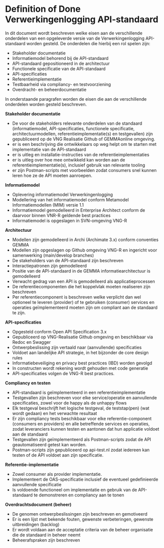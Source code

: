 # **Definition of Done Verwerkingenlogging API-standaard**
In dit document wordt beschreven welke eisen aan de verschillende onderdelen van een opgeleverde versie van de Verwerkingenlogging API-standaard worden gesteld. De onderdelen die hierbij een rol spelen zijn: 

- Stakeholder documentatie 
- Informatiemodel behorend bij de API-standaard 
- API-standaard gepositioneerd in de architectuur  
- Functionele specificatie van de API-standaard 
- API-specificaties  
- Referentieimplementatie 
- Testbaarheid via compliancy- en testvoorziening 
- Overdracht- en beheerdocumentatie 
 
In onderstaande paragrafen worden de eisen die aan de verschillende onderdelen worden gesteld beschreven. 

**Stakeholder documentatie**
- De voor de stakeholders relevante onderdelen van de standaard (informatiemodel, API-specificaties, functionele specificatie, architectuurmodellen, referentieimplementatie(s) en testgevallen) zijn gepubliceerd op de VNG Realisatie Github of GEMMAonline omgeving. 
- er is een beschrijving die ontwikkelaars op weg helpt om te starten met implementatie van de API-standaard 
- er is uitleg en installatie-instructies van de referentieimplementaties 
- er is uitleg over hoe mee ontwikkeld kan worden aan de referentieimplementatie(s), inclusief gebruik van relevante tooling 
- er zijn Postman-scripts met voorbeelden zodat consumers snel kunnen leren hoe ze de API moeten aanroepen. 
 
**Informatiemodel**

- Oplevering informatiemodel Verwerkingenlogging
- Modellering van het informatiemodel conform Metamodel Informatiemodellen (MIM) versie 1.1
- Informatiemodel gemodelleerd in Enterprise Architect conform de daarvoor binnen VNR-R geldende best practices 
- Informatiemodel is opgeslagen in SVN-omgeving VNG-R
 
**Architectuur**
- Modellen zijn gemodelleerd in Archi (Archimate 3.x) conform conventies GEMMA 
- Modellen zijn opgeslagen op Github omgeving VNG-R en ingericht voor samenwerking (main/develop branches)
- De stakeholders van de API-standaard zijn beschreven 
- Interactiepatronen zijn gemodelleerd 
- Positie van de API-standaard in de GEMMA informatiearchitectuur is gemodelleerd 
- Verwacht gedrag van een API is gemodelleerd als applicatieprocessen 
- De referentiecomponenten die het koppelvlak moeten realiseren zijn beschreven 
- Per referentiecomponent is beschreven welke verplicht dan wel optioneel te leveren (provider) of te gebruiken (consumer) services en operaties geïmplementeerd moeten zijn om compliant aan de standaard te zijn. 
 
**API-specificaties**
- Opgesteld conform Open API Specification 3.x 
- Gepubliceerd op VNG-Realisatie Github omgeving en beschikbaar via Redoc en Swagger 
- Ontwerpbeslissing zijn vertaald naar (aanvullende) specificaties 
- Voldoet aan landelijke API strategie, in het bijzonder de core design rules 
- Informatiebeveiliging en privacy best practices (IBD) worden gevolgd 
- In constructen wordt rekening wordt gehouden met code generatie 
- API-specificaties volgen de VNG-R best practices.  

**Compliancy en testen**
- API-standaard is geïmplementeerd in een referentieimplementatie  
- Testgevallen zijn beschreven voor elke service/operatie en aanvullende specificaties, zowel voor de happy als de unhappy flows 
- Elk testgeval beschrijft het logische testgeval, de teststap(pen) (wat wordt gedaan) en het verwachte resultaat 
- Er zijn compliancy tests beschikbaar voor elke referentie-component (consumers en providers) en alle betreffende services en operaties, zodat leveranciers kunnen testen en aantonen dat hun applicatie voldoet aan de standaard 
- Testgevallen zijn geïmplementeerd als Postman-scripts zodat de API geautomatiseerd getest kan worden. 
- Postman-scripts zijn gepubliceerd op api-test.nl zodat iedereen kan testen of de API voldoet aan zijn specificatie. 

**Referentie-implementatie** 
- Zowel consumer als provider implementatie. 
- Implementeert de OAS-specificatie inclusief de eventueel gedefinieerde aanvullende specificatie 
- Is voldoende functioneel om implementatie en gebruik van de API-standaard te demonstreren en compliancy aan te tonen 

**Overdrachtsdocument (beheer)** 
- De genomen ontwerpbeslissingen zijn beschreven en gemotiveerd 
- Er is een lijst met bekende fouten, gewenste verbeteringen, gewenste uitbreidingen (backlog) 
- Er wordt voldaan aan de acceptatie criteria van de beheer organisatie die de standaard in beheer neemt 
- Beheerafspraken zijn beschreven 
